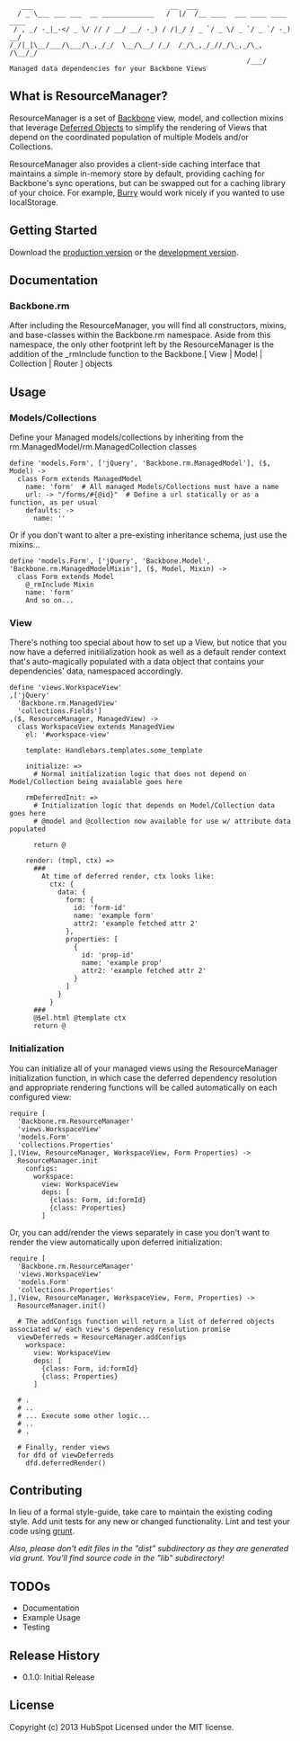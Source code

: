 ```
   ___                                  __  ___                           
  / _ \___ ___ ___  __ _____________   /  |/  /__ ____  ___ ____ ____ ____
 / , _/ -_|_-</ _ \/ // / __/ __/ -_) / /|_/ / _ `/ _ \/ _ `/ _ `/ -_) __/
/_/|_|\__/___/\___/\_,_/_/  \__/\__/ /_/  /_/\_,_/_//_/\_,_/\_, /\__/_/   
                                                           /___/          
Managed data dependencies for your Backbone Views

```

## What is ResourceManager?
ResourceManager is a set of [Backbone](http://backbonejs.org/) view, model, and collection mixins that leverage [Deferred Objects](http://api.jquery.com/category/deferred-object/) to simplify the rendering of Views that depend on the coordinated population of multiple Models and/or Collections. 

ResourceManager also provides a client-side caching interface that maintains a simple in-memory store by default, providing caching for Backbone's sync operations, but can be swapped out for a caching library of your choice.  For example, [Burry](https://github.com/ggozad/burry.js) would work nicely if you wanted to use localStorage.


## Getting Started

Download the [production version][min] or the [development version][max].

[min]: https://raw.github.com/HubSpot/Backbone.ResourceManager/master/dist/backbone-resourcemanager.min.js
[max]: https://raw.github.com/HubSpot/Backbone.ResourceManager/master/dist/backbone-resourcemanager.js

## Documentation

### Backbone.rm
After including the ResourceManager, you will find all constructors, mixins, and base-classes within the Backbone.rm namespace.  Aside from this namespace, the only other footprint left by the ResourceManager is the addition of the _rmInclude function to the Backbone.[ View | Model | Collection | Router ] objects

## Usage

### Models/Collections

Define your Managed models/collections by inheriting from the rm.ManagedModel/rm.ManagedCollection classes

    define 'models.Form', ['jQuery', 'Backbone.rm.ManagedModel'], ($, Model) ->
      class Form extends ManagedModel
        name: 'form'  # All managed Models/Collections must have a name
        url: -> "/forms/#{@id}"  # Define a url statically or as a function, as per usual
        defaults: ->
          name: ''

Or if you don't want to alter a pre-existing inheritance schema, just use the mixins...

    define 'models.Form', ['jQuery', 'Backbone.Model', 'Backbone.rm.ManagedModelMixin'], ($, Model, Mixin) ->
      class Form extends Model
        @_rmInclude Mixin
        name: 'form'
        And so on...


### View

There's nothing too special about how to set up a View, but notice that you now have a deferred initilialization hook as well as a default render context that's auto-magically populated with a data object that contains your dependencies' data, namespaced accordingly.


    define 'views.WorkspaceView'
    ,['jQuery'
      'Backbone.rm.ManagedView'
      'collections.Fields']
    ,($, ResourceManager, ManagedView) ->
      class WorkspaceView extends ManagedView
        el: '#workspace-view'

        template: Handlebars.templates.some_template

        initialize: =>
          # Normal initialization logic that does not depend on Model/Collection being avaialable goes here

        rmDeferredInit: =>
          # Initialization logic that depends on Model/Collection data goes here
          # @model and @collection now available for use w/ attribute data populated

          return @

        render: (tmpl, ctx) =>
          ###
            At time of deferred render, ctx looks like:
              ctx: {
                data: {
                  form: {
                    id: 'form-id'
                    name: 'example form'
                    attr2: 'example fetched attr 2'
                  },
                  properties: [
                    {
                      id: 'prop-id'
                      name: 'example prop'
                      attr2: 'example fetched attr 2'
                    }
                  ]
                }
              }
          ###
          @$el.html @template ctx
          return @


### Initialization

You can initialize all of your managed views using the ResourceManager initialization function, in which case the deferred dependency resolution and appropriate rendering functions will be called automatically on each configured view:

    require [
      'Backbone.rm.ResourceManager'
      'views.WorkspaceView'
      'models.Form'
      'collections.Properties'
    ],(View, ResourceManager, WorkspaceView, Form Properties) ->
      ResourceManager.init
        configs:
          workspace:
            view: WorkspaceView
            deps: [
              {class: Form, id:formId}
              {class: Properties}
            ]

Or, you can add/render the views separately in case you don't want to render the view automatically upon deferred initialization:

    require [
      'Backbone.rm.ResourceManager'
      'views.WorkspaceView'
      'models.Form'
      'collections.Properties'
    ],(View, ResourceManager, WorkspaceView, Form, Properties) ->
      ResourceManager.init()

      # The addConfigs function will return a list of deferred objects associated w/ each view's dependency resolution promise
      viewDeferreds = ResourceManager.addConfigs
        workspace:
          view: WorkspaceView
          deps: [
            {class: Form, id:formId}
            {class: Properties}
          ]

      # .
      # ..
      # ... Execute some other logic...
      # ..
      # .

      # Finally, render views
      for dfd of viewDeferreds
        dfd.deferredRender() 


## Contributing
In lieu of a formal style-guide, take care to maintain the existing coding style. Add unit tests for any new or changed functionality. Lint and test your code using [grunt](http://gruntjs.com/).

_Also, please don't edit files in the "dist" subdirectory as they are generated via grunt. You'll find source code in the "lib" subdirectory!_

## TODOs
* Documentation
* Example Usage
* Testing

## Release History
* 0.1.0: Initial Release

## License
Copyright (c) 2013 HubSpot
Licensed under the MIT license.
